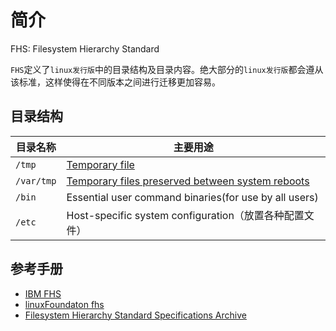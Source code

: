 # 简介

FHS: Filesystem Hierarchy Standard

`FHS`定义了`linux发行版`中的目录结构及目录内容。绝大部分的`linux发行版`都会遵从该标准，这样使得在不同版本之间进行迁移更加容易。

## 目录结构

| 目录名称    |  主要用途    |
|-----------|--------------|
| `/tmp` | [Temporary file](https://refspecs.linuxfoundation.org/FHS_3.0/fhs/ch03s18.html)  |
| `/var/tmp` | [Temporary files preserved between system reboots](https://refspecs.linuxfoundation.org/FHS_3.0/fhs/ch05s15.html) |
| `/bin`| Essential user command binaries(for use by all users)|
|`/etc`| Host-specific system configuration（放置各种配置文件）|


## 参考手册

* [IBM FHS](https://www.ibm.com/developerworks/linux/library/l-lpic1-v3-104-7/)
* [linuxFoundaton fhs](https://refspecs.linuxfoundation.org/FHS_3.0/fhs/index.html)
* [Filesystem Hierarchy Standard Specifications Archive](https://refspecs.linuxfoundation.org/fhs.shtml)
